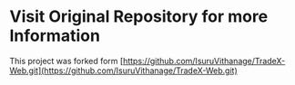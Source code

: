 # Visit Original Repository for more Information 

This project was forked form [https://github.com/IsuruVithanage/TradeX-Web.git](https://github.com/IsuruVithanage/TradeX-Web.git)
